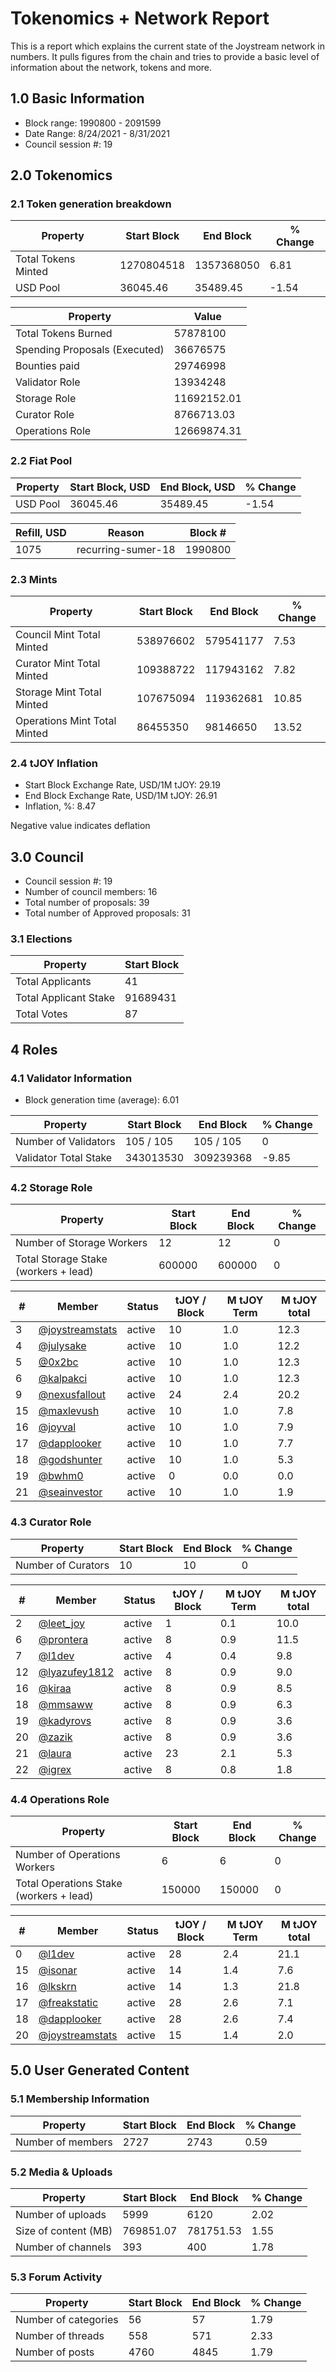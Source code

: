 # Tokenomics + Network Report
This is a report which explains the current state of the Joystream network in numbers. It pulls figures from the chain and tries to provide a basic level of information about the network, tokens and more. 

## 1.0 Basic Information
* Block range: 1990800 - 2091599
* Date Range: 8/24/2021 - 8/31/2021
* Council session #: 19

## 2.0 Tokenomics
### 2.1 Token generation breakdown
| Property            | Start Block | End Block | % Change |
|---------------------|--------------|--------------|----------|
| Total Tokens Minted |  1270804518 | 1357368050 | 6.81 |
| USD Pool |  36045.46 | 35489.45 | -1.54 |

| Property            | Value        |
|---------------------|--------------|
| Total Tokens Burned | 57878100 |
| Spending Proposals (Executed) | 36676575 |
| Bounties paid       | 29746998 |
| Validator Role      | 13934248 |
| Storage Role        | 11692152.01 |
| Curator Role        | 8766713.03 |
| Operations Role     | 12669874.31 |

### 2.2 Fiat Pool
| Property            | Start Block, USD | End Block, USD | % Change |
|---------------------|--------------|--------------|----------|
| USD Pool | 36045.46 | 35489.45 | -1.54 |

| Refill, USD | Reason | Block # |
|---------------------|--------------|--------------|
| 1075 | recurring-sumer-18 | 1990800 |


### 2.3 Mints
| Property                    | Start Block           | End Block | % Change |
|-----------------------------|-----------------------|--------------|----------|
| Council Mint Total Minted   | 538976602  | 579541177 |7.53 |
| Curator Mint Total Minted   | 109388722 | 117943162 | 7.82 |
| Storage Mint Total Minted   | 107675094 | 119362681 | 10.85 |
| Operations Mint Total Minted | 86455350 | 98146650 | 13.52 |


### 2.4 tJOY Inflation

* Start Block Exchange Rate, USD/1M tJOY: 29.19
* End Block Exchange Rate, USD/1M tJOY: 26.91
* Inflation, %: 8.47

Negative value indicates deflation

## 3.0 Council
* Council session #: 19
* Number of council members: 16
* Total number of proposals: 39
* Total number of Approved proposals: 31

### 3.1 Elections
| Property                    | Start Block  |
|-----------------------------|--------------|
| Total Applicants            | 41 |
| Total Applicant Stake       | 91689431 |
| Total Votes                 | 87 |

## 4 Roles
### 4.1 Validator Information
* Block generation time (average): 6.01

| Property                   | Start Block | End Block | % Change |
|----------------------------|--------------|--------------|----------|
| Number of Validators       | 105 / 105 | 105 / 105 | 0 |
| Validator Total Stake      | 343013530 | 309239368 | -9.85 |


### 4.2 Storage Role
| Property                | Start Block | End Block | % Change |
|-------------------------|--------------|--------------|----------|
| Number of Storage Workers | 12 | 12 | 0 |
| Total Storage Stake (workers + lead) | 600000 | 600000 | 0 |

| # | Member | Status | tJOY / Block | M tJOY Term | M tJOY total |
|--|--|--|--|--|--|
| 3 | [@joystreamstats](https://pioneer.joystreamstats.live/#/members/joystreamstats) | active | 10 | 1.0 | 12.3 |
| 4 | [@julysake](https://pioneer.joystreamstats.live/#/members/julysake) | active | 10 | 1.0 | 12.2 |
| 5 | [@0x2bc](https://pioneer.joystreamstats.live/#/members/0x2bc) | active | 10 | 1.0 | 12.3 |
| 6 | [@kalpakci](https://pioneer.joystreamstats.live/#/members/kalpakci) | active | 10 | 1.0 | 12.3 |
| 9 | [@nexusfallout](https://pioneer.joystreamstats.live/#/members/nexusfallout) | active | 24 | 2.4 | 20.2 |
| 15 | [@maxlevush](https://pioneer.joystreamstats.live/#/members/maxlevush) | active | 10 | 1.0 | 7.8 |
| 16 | [@joyval](https://pioneer.joystreamstats.live/#/members/joyval) | active | 10 | 1.0 | 7.9 |
| 17 | [@dapplooker](https://pioneer.joystreamstats.live/#/members/dapplooker) | active | 10 | 1.0 | 7.7 |
| 18 | [@godshunter](https://pioneer.joystreamstats.live/#/members/godshunter) | active | 10 | 1.0 | 5.3 |
| 19 | [@bwhm0](https://pioneer.joystreamstats.live/#/members/bwhm0) | active | 0 | 0.0 | 0.0 |
| 21 | [@seainvestor](https://pioneer.joystreamstats.live/#/members/seainvestor) | active | 10 | 1.0 | 1.9 |


### 4.3 Curator Role
| Property                | Start Block | End Block | % Change |
|-------------------------|--------------|--------------|----------|
| Number of Curators      | 10 | 10 | 0 |

| # | Member | Status | tJOY / Block | M tJOY Term | M tJOY total |
|--|--|--|--|--|--|
| 2 | [@leet_joy](https://pioneer.joystreamstats.live/#/members/leet_joy) | active | 1 | 0.1 | 10.0 |
| 6 | [@prontera](https://pioneer.joystreamstats.live/#/members/prontera) | active | 8 | 0.9 | 11.5 |
| 7 | [@l1dev](https://pioneer.joystreamstats.live/#/members/l1dev) | active | 4 | 0.4 | 9.8 |
| 12 | [@lyazufey1812](https://pioneer.joystreamstats.live/#/members/lyazufey1812) | active | 8 | 0.9 | 9.0 |
| 16 | [@kiraa](https://pioneer.joystreamstats.live/#/members/kiraa) | active | 8 | 0.9 | 8.5 |
| 18 | [@mmsaww](https://pioneer.joystreamstats.live/#/members/mmsaww) | active | 8 | 0.9 | 6.3 |
| 19 | [@kadyrovs](https://pioneer.joystreamstats.live/#/members/kadyrovs) | active | 8 | 0.9 | 3.6 |
| 20 | [@zazik](https://pioneer.joystreamstats.live/#/members/zazik) | active | 8 | 0.9 | 3.6 |
| 21 | [@laura](https://pioneer.joystreamstats.live/#/members/laura) | active | 23 | 2.1 | 5.3 |
| 22 | [@igrex](https://pioneer.joystreamstats.live/#/members/igrex) | active | 8 | 0.8 | 1.8 |


### 4.4 Operations Role
| Property                | Start Block | End Block | % Change |
|-------------------------|--------------|--------------|----------|
| Number of Operations Workers      | 6 | 6 | 0 |
| Total Operations Stake (workers + lead) | 150000 | 150000 | 0 |

| # | Member | Status | tJOY / Block | M tJOY Term | M tJOY total |
|--|--|--|--|--|--|
| 0 | [@l1dev](https://pioneer.joystreamstats.live/#/members/l1dev) | active | 28 | 2.4 | 21.1 |
| 15 | [@isonar](https://pioneer.joystreamstats.live/#/members/isonar) | active | 14 | 1.4 | 7.6 |
| 16 | [@lkskrn](https://pioneer.joystreamstats.live/#/members/lkskrn) | active | 14 | 1.3 | 21.8 |
| 17 | [@freakstatic](https://pioneer.joystreamstats.live/#/members/freakstatic) | active | 28 | 2.6 | 7.1 |
| 18 | [@dapplooker](https://pioneer.joystreamstats.live/#/members/dapplooker) | active | 28 | 2.6 | 7.4 |
| 20 | [@joystreamstats](https://pioneer.joystreamstats.live/#/members/joystreamstats) | active | 15 | 1.4 | 2.0 |


## 5.0 User Generated Content
### 5.1 Membership Information
| Property          | Start Block | End Block | % Change |
|-------------------|--------------|--------------|----------|
| Number of members | 2727|  2743 | 0.59 |

### 5.2 Media & Uploads
| Property                | Start Block | End Block | % Change |
|-------------------------|--------------|--------------|----------|
| Number of uploads       | 5999 | 6120  |  2.02 |
| Size of content (MB)    |  769851.07 |  781751.53 | 1.55 |
| Number of channels      |  393 | 400 | 1.78 |

### 5.3 Forum Activity
| Property          | Start Block | End Block | % Change |
|-------------------|--------------|--------------|----------|
| Number of categories | 56 | 57 | 1.79 |
| Number of threads    | 558 | 571 | 2.33 |
| Number of posts      | 4760 | 4845 | 1.79 |
